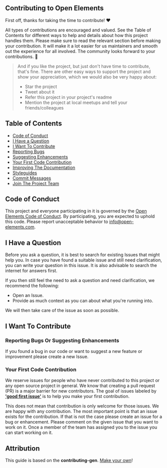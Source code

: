 ## Contributing to Open Elements

First off, thanks for taking the time to contribute! ❤️

All types of contributions are encouraged and valued.
See the Table of Contents for different ways to help and details about how this project handles them.
Please make sure to read the relevant section before making your contribution.
It will make it a lot easier for us maintainers and smooth out the experience for all involved.
The community looks forward to your contributions. 🎉

> And if you like the project, but just don't have time to contribute, that's fine.
> There are other easy ways to support the project and show your appreciation, which we would also be very happy about:
> - Star the project
> - Tweet about it
> - Refer this project in your project's readme
> - Mention the project at local meetups and tell your friends/colleagues

<!-- omit in toc -->
## Table of Contents

- [Code of Conduct](#code-of-conduct)
- [I Have a Question](#i-have-a-question)
- [I Want To Contribute](#i-want-to-contribute)
- [Reporting Bugs](#reporting-bugs)
- [Suggesting Enhancements](#suggesting-enhancements)
- [Your First Code Contribution](#your-first-code-contribution)
- [Improving The Documentation](#improving-the-documentation)
- [Styleguides](#styleguides)
- [Commit Messages](#commit-messages)
- [Join The Project Team](#join-the-project-team)


## Code of Conduct

This project and everyone participating in it is governed by the
[Open Elements Code of Conduct](https://github.com/OpenElements/.github/blob/main/CODE_OF_CONDUCT.md).
By participating, you are expected to uphold this code.
Please report unacceptable behavior to <info@open-elements.com>.


## I Have a Question

Before you ask a question, it is best to search for existing Issues that might help you.
In case you have found a suitable issue and still need clarification, you can write your question in this issue.
It is also advisable to search the internet for answers first.

If you then still feel the need to ask a question and need clarification, we recommend the following:

- Open an Issue.
- Provide as much context as you can about what you're running into.

We will then take care of the issue as soon as possible.

## I Want To Contribute

### Reporting Bugs Or Suggesting Enhancements

If you found a bug in our code or want to suggest a new feature or improvement please create a new Issue.

### Your First Code Contribution

We reserve issues for people who have never contributed to this project or any open source project in general.
We know that creating a pull request (PR) is a major barrier for new contributors.
The goal of issues labeled by [**'good first issue'**](https://github.com/issues?q=is%3Aopen+is%3Aissue+org%3AOpenElements+archived%3Afalse+label%3A%22good+first+issue%22) is to help you make your first contribution.

This does not mean that contribution is only welcome for those issues.
We are happy with any contribution.
The most important point is that an issue exists for the contribution.
If that is not the case please create an issue for a bug or enhancement.
Please comment on the given issue that you want to work on it.
Once a member of the team has assigned you to the issue you can start working on it.


## Attribution
This guide is based on the **contributing-gen**. [Make your own](https://github.com/bttger/contributing-gen)!
